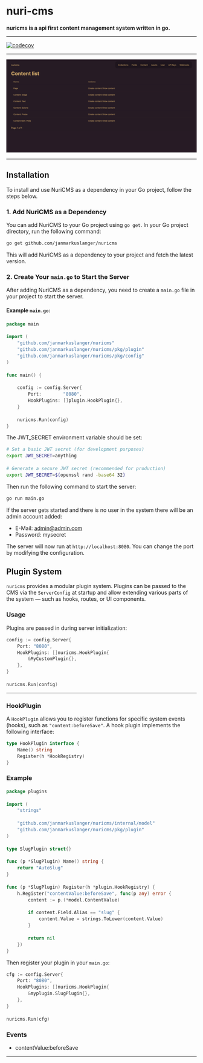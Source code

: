 # nuri-cms

**nuricms is a api first content management system written in go.**

---

[![codecov](https://codecov.io/gh/janmarkuslanger/nuricms/graph/badge.svg?token=U51WPEFN5Y)](https://codecov.io/gh/janmarkuslanger/nuricms)

---

<img src="demo.png" alt="Dashboard Screenshot" width="800"/>

---



## Installation

To install and use NuriCMS as a dependency in your Go project, follow the steps below.

### 1. Add NuriCMS as a Dependency

You can add NuriCMS to your Go project using `go get`. In your Go project directory, run the following command:

```bash
go get github.com/janmarkuslanger/nuricms
```

This will add NuriCMS as a dependency to your project and fetch the latest version.

### 2. Create Your `main.go` to Start the Server

After adding NuriCMS as a dependency, you need to create a `main.go` file in your project to start the server.

#### Example `main.go`:

```go
package main

import (
	"github.com/janmarkuslanger/nuricms"
	"github.com/janmarkuslanger/nuricms/pkg/plugin"
	"github.com/janmarkuslanger/nuricms/pkg/config"
)

func main() {

	config := config.Server{
		Port:        "8080",
		HookPlugins: []plugin.HookPlugin{},
	}

	nuricms.Run(config)
}
```

The JWT_SECRET environment variable should be set:

```bash
# Set a basic JWT secret (for development purposes)
export JWT_SECRET=anything

# Generate a secure JWT secret (recommended for production)
export JWT_SECRET=$(openssl rand -base64 32)
```

Then run the following command to start the server:

```bash
go run main.go
```

If the server gets started and there is no user in the system there will be an admin account added:

- E-Mail: admin@admin.com 
- Password: mysecret

The server will now run at `http://localhost:8080`. You can change the port by modifying the configuration.

## Plugin System

`nuricms` provides a modular plugin system. Plugins can be passed to the CMS via the `ServerConfig` at startup and allow extending various parts of the system — such as hooks, routes, or UI components.

### Usage

Plugins are passed in during server initialization:

```go
config := config.Server{
    Port: "8080",
    HookPlugins: []nuricms.HookPlugin{
        &MyCustomPlugin{},
    },
}

nuricms.Run(config)
```

---

### HookPlugin

A `HookPlugin` allows you to register functions for specific system events (hooks), such as `"content:beforeSave"`. A hook plugin implements the following interface:

```go
type HookPlugin interface {
    Name() string
    Register(h *HookRegistry)
}
```

### Example

```go
package plugins

import (
	"strings"

	"github.com/janmarkuslanger/nuricms/internal/model"
	"github.com/janmarkuslanger/nuricms/pkg/plugin"
)

type SlugPlugin struct{}

func (p *SlugPlugin) Name() string {
	return "AutoSlug"
}

func (p *SlugPlugin) Register(h *plugin.HookRegistry) {
	h.Register("contentValue:beforeSave", func(p any) error {
		content := p.(*model.ContentValue)

		if content.Field.Alias == "slug" {
			content.Value = strings.ToLower(content.Value)
		}

		return nil
	})
}

```

Then register your plugin in your `main.go`:

```go
cfg := config.Server{
    Port: "8080",
    HookPlugins: []nuricms.HookPlugin{
        &myplugin.SlugPlugin{},
    },
}

nuricms.Run(cfg)
```

### Events 

- contentValue:beforeSave 

---
